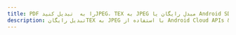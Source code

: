 ---title: PDF را به  تبدیل کنیدJPEG، TEX به JPEG مبدل رایگان یا Android SDKdescription: تبدیل رایگانTEX به JPEG با استفاده از Android Cloud APIs & SDK همچنین اسناد PDF را در Cloud ایجاد، ویرایش و رندر کنید.---